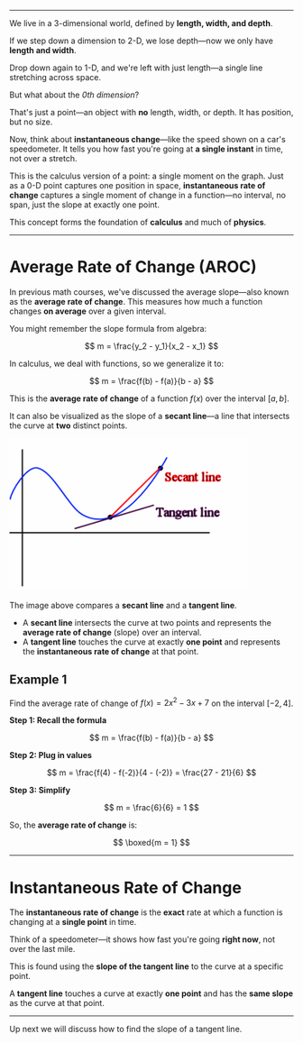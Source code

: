 
---
We live in a 3-dimensional world, defined by **length, width, and depth**.

If we step down a dimension to 2-D, we lose depth—now we only have **length and width**.

Drop down again to 1-D, and we're left with just length—a single line stretching across space.

But what about the *0th dimension*?

That's just a point—an object with **no** length, width, or depth. It has position, but no size.

Now, think about **instantaneous change**—like the speed shown on a car's speedometer. It tells you how fast you're going at **a single instant** in time, not over a stretch.

This is the calculus version of a point: a single moment on the graph. Just as a 0-D point captures one position in space, **instantaneous rate of change** captures a single moment of change in a function—no interval, no span, just the slope at exactly one point.

This concept forms the foundation of **calculus** and much of **physics**.

---

# Average Rate of Change (AROC)

In previous math courses, we've discussed the average slope—also known as the **average rate of change**. This measures how much a function changes **on average** over a given interval.

You might remember the slope formula from algebra:

$$
m = \frac{y_2 - y_1}{x_2 - x_1}
$$

In calculus, we deal with functions, so we generalize it to:

$$
m = \frac{f(b) - f(a)}{b - a}
$$

This is the **average rate of change** of a function $f(x)$ over the interval $[a, b]$.

It can also be visualized as the slope of a **secant line**—a line that intersects the curve at **two** distinct points.

![Secant vs Tangent Line](secantvstangent.png)

The image above compares a **secant line** and a **tangent line**.  
- A **secant line** intersects the curve at two points and represents the **average rate of change** (slope) over an interval.  
- A **tangent line** touches the curve at exactly **one point** and represents the **instantaneous rate of change** at that point.

## Example 1  
Find the average rate of change of $f(x) = 2x^2 - 3x + 7$ on the interval $[-2, 4]$.

**Step 1: Recall the formula**

$$
m = \frac{f(b) - f(a)}{b - a}
$$

**Step 2: Plug in values**

$$
m = \frac{f(4) - f(-2)}{4 - (-2)} = \frac{27 - 21}{6}
$$

**Step 3: Simplify**

$$
m = \frac{6}{6} = 1
$$

So, the **average rate of change** is:

$$
\boxed{m = 1}
$$

---

# Instantaneous Rate of Change

The **instantaneous rate of change** is the **exact** rate at which a function is changing at a **single point** in time.  

Think of a speedometer—it shows how fast you're going **right now**, not over the last mile.

This is found using the **slope of the tangent line** to the curve at a specific point.

A **tangent line** touches a curve at exactly **one point** and has the **same slope** as the curve at that point.

---

Up next we will discuss how to find the slope of a tangent line.
